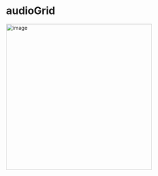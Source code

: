 # audioGrid
<img width="398" alt="image" src="https://github.com/user-attachments/assets/fd28ac90-f038-4363-ad62-d3c42f3b8138">
